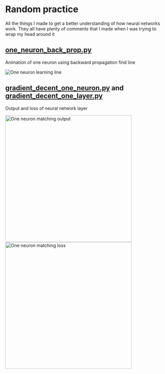 # Random practice

All the things I made to get a better understanding of how neural networks work. They all have plenty of comments that I made when I was trying to wrap my head around it

## [one_neuron_back_prop.py](https://github.com/michael-lesirge/neural-network/blob/main/random_practice/one_neuron_back_prop.py)
<p>Animation of one neuron using backward propagation find line</p>
<img src="https://github.com/michael-lesirge/neural-network/blob/main/random_practice/one_neuron_back_prop.gif" alt="One neuron learning line">

## [gradient_decent_one_neuron.py](https://github.com/michael-lesirge/neural-network/blob/main/random_practice/gradient_decent_one_layer.py) and [gradient_decent_one_layer.py](https://github.com/michael-lesirge/neural-network/blob/main/random_practice/gradient_decent_one_layer.py)
<p>Output and loss of neural network layer</p>
<img src="https://github.com/michael-lesirge/neural-network/assets/100492377/dbbc7672-64c7-4845-ad1b-26cf0465e1bd" alt="One neuron matching output" width="400"/>
<img src="https://github.com/michael-lesirge/neural-network/assets/100492377/39461f47-a02b-48eb-96a1-057d62843b82" alt="One neuron matching loss" width="400"/>
